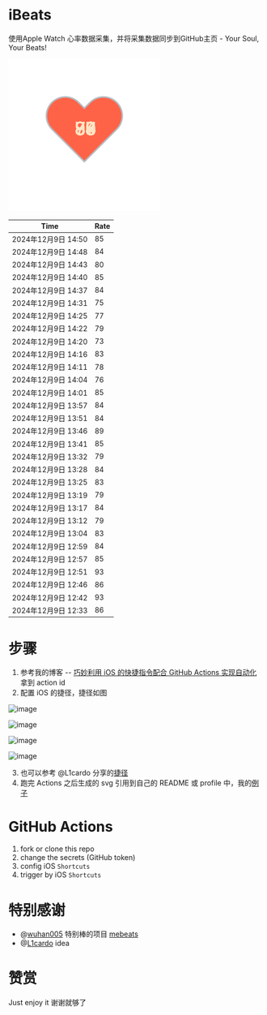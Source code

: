# iBeats
使用Apple Watch 心率数据采集，并将采集数据同步到GitHub主页 - Your Soul, Your Beats!

![](./files/heart.svg)

<!--START_SECTION:my_heart_rate-->
| Time | Rate | 
 | ---- | ---- | 
| 2024年12月9日 14:50 | 85 |
| 2024年12月9日 14:48 | 84 |
| 2024年12月9日 14:43 | 80 |
| 2024年12月9日 14:40 | 85 |
| 2024年12月9日 14:37 | 84 |
| 2024年12月9日 14:31 | 75 |
| 2024年12月9日 14:25 | 77 |
| 2024年12月9日 14:22 | 79 |
| 2024年12月9日 14:20 | 73 |
| 2024年12月9日 14:16 | 83 |
| 2024年12月9日 14:11 | 78 |
| 2024年12月9日 14:04 | 76 |
| 2024年12月9日 14:01 | 85 |
| 2024年12月9日 13:57 | 84 |
| 2024年12月9日 13:51 | 84 |
| 2024年12月9日 13:46 | 89 |
| 2024年12月9日 13:41 | 85 |
| 2024年12月9日 13:32 | 79 |
| 2024年12月9日 13:28 | 84 |
| 2024年12月9日 13:25 | 83 |
| 2024年12月9日 13:19 | 79 |
| 2024年12月9日 13:17 | 84 |
| 2024年12月9日 13:12 | 79 |
| 2024年12月9日 13:04 | 83 |
| 2024年12月9日 12:59 | 84 |
| 2024年12月9日 12:57 | 85 |
| 2024年12月9日 12:51 | 93 |
| 2024年12月9日 12:46 | 86 |
| 2024年12月9日 12:42 | 93 |
| 2024年12月9日 12:33 | 86 |

<!--END_SECTION:my_heart_rate-->

# 步骤
1. 参考我的博客 -- [巧妙利用 iOS 的快捷指令配合 GitHub Actions 实现自动化](https://github.com/yihong0618/gitblog/issues/198) 拿到 action id
2. 配置 iOS 的捷径，捷径如图

![image](https://user-images.githubusercontent.com/15976103/122154218-0db0b480-ce97-11eb-93bb-5aec07c558dc.png)

![image](https://user-images.githubusercontent.com/15976103/122154236-186b4980-ce97-11eb-8e4b-70551a0391ae.png)

![image](https://user-images.githubusercontent.com/15976103/122154268-2d47dd00-ce97-11eb-902e-3acf292265a9.png)

![image](https://user-images.githubusercontent.com/15976103/122174055-fa144680-ceb4-11eb-9be2-3eb83cd516f7.png)

3. 也可以参考 @L1cardo 分享的[捷径](https://www.icloud.com/shortcuts/6ab6047b459c41ad822ad6b94b1c03d4)
4. 跑完 Actions 之后生成的 svg 引用到自己的 README 或 profile 中，我的[例子](https://github.com/yihong0618) 

# GitHub Actions

1. fork or clone this repo
2. change the secrets (GitHub token)
3. config iOS `Shortcuts` 
4. trigger by iOS `Shortcuts`

# 特别感谢
- @[wuhan005](https://github.com/wuhan005) 特别棒的项目 [mebeats](https://github.com/wuhan005/mebeats)
- @[L1cardo](https://github.com/L1cardo) idea

# 赞赏
Just enjoy it
谢谢就够了
